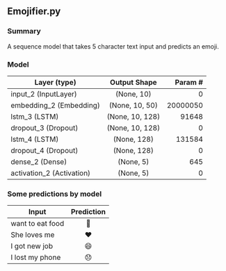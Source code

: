 <h2>Emojifier.py</h2>
<h3>Summary</h3>
A sequence model that takes 5 character text input and predicts an emoji.

<h3>Model</h3>

| Layer (type)         | Output Shape            | Param #  |
| ------------- |:-------------:| -----:|
| input_2 (InputLayer)      | (None, 10)   | 0 |
| embedding_2 (Embedding)      | (None, 10, 50)         |   20000050 |
| lstm_3 (LSTM)  | (None, 10, 128)       |    91648 |
| dropout_3 (Dropout)       | (None, 10, 128)    | 0 |
| lstm_4 (LSTM)     | (None, 128)        |   131584 |
| dropout_4 (Dropout) | (None, 128)        |    0 |
| dense_2 (Dense)        | (None, 5)  | 645 |
| activation_2 (Activation)       | (None, 5)        |   0 |


<h3>Some predictions by model</h3>

| Input        | Prediction           | 
| ------------- |:-------------:|
| want to eat food      | 🍴 | 
| She loves me       | ❤️      |   
| I got new job | 😄      |  
| I lost my phone | 😞|  
